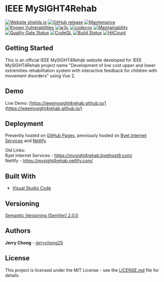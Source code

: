 # IEEE MySIGHT4Rehab

[![Website shields.io](https://img.shields.io/website-up-down-green-red/http/shields.io.svg)](https://ieeemysight4rehab.github.io/)
[![GitHub release](https://img.shields.io/github/release/ieeemysight4rehab/ieeemysight4rehab.github.io.svg)](https://gitHub.com/ieeemysight4rehab/ieeemysight4rehab.github.io/releases/)
[![Maintenance](https://img.shields.io/badge/Maintained%3F-yes-green.svg)](https://github.com/ieeemysight4rehab/ieeemysight4rehab.github.io/graphs/commit-activity)
[![Known Vulnerabilities](https://snyk.io/test/github/ieeemysight4rehab/ieeemysight4rehab.github.io/badge.svg)](https://snyk.io/test/github/ieeemysight4rehab/ieeemysight4rehab.github.io)
[![w3c](https://img.shields.io/w3c-validation/default?targetUrl=https%3A%2F%2Fieeemysight4rehab.github.io%2F)](https://ieeemysight4rehab.github.io/)
[![codecov](https://codecov.io/gh/ieeemysight4rehab/ieeemysight4rehab.github.io/branch/staging/graph/badge.svg)](https://codecov.io/gh/ieeemysight4rehab/ieeemysight4rehab.github.io)
[![Maintainability](https://api.codeclimate.com/v1/badges/cc92559a43fc1cf1d9a8/maintainability)](https://codeclimate.com/github/ieeemysight4rehab/ieeemysight4rehab.github.io/maintainability)
[![Quality Gate Status](https://sonarcloud.io/api/project_badges/measure?project=ieeemysight4rehab_ieeemysight4rehab.github.io&metric=alert_status)](https://sonarcloud.io/dashboard?id=ieeemysight4rehab_ieeemysight4rehab.github.io)
[![CodeQL](https://github.com/ieeemysight4rehab/ieeemysight4rehab.github.io/workflows/CodeQL/badge.svg)](https://github.com/ieeemysight4rehab/ieeemysight4rehab.github.io/actions?query=workflow%3ACodeQL)
[![Build Status](https://travis-ci.org/ieeemysight4rehab/ieeemysight4rehab.github.io.svg?branch=staging)](https://travis-ci.org/ieeemysight4rehab/ieeemysight4rehab.github.io)
[![HitCount](http://hits.dwyl.com/ieeemysight4rehab/ieeemysight4rehabgithubio.svg)](http://hits.dwyl.com/ieeemysight4rehab/ieeemysight4rehabgithubio)

## Getting Started

This is an official IEEE MySIGHT4Rehab website developed for IEEE MySIGHT4Rehab project name "Development of low cost upper and lower extremities rehabilitation system with interactive feedback for children with movement disorders" using Vue 2.

## Demo

Live Demo: [https://ieeemysight4rehab.github.io/](https://ieeemysight4rehab.github.io/)

## Deployment

Presently hosted on [GitHub Pages](https://pages.github.com/), previously hosted on [Byet Internet Services](https://byet.host/) and [Netlify](https://www.netlify.com/).

Old Links: <br/>
Byet Internet Services - https://mysight4rehab.byethost9.com/ <br/>
Netlify - https://mysight4rehab.netlify.com/ <br/>

## Built With

* [Visual Studio Code](https://code.visualstudio.com/)

## Versioning

[Semantic Versioning (SemVer) 2.0.0](http://semver.org/)

## Authors

**Jerry Chong** - [jerrychong25](https://github.com/jerrychong25)

## License

This project is licensed under the MIT License - see the [LICENSE.md](LICENSE.md) file for details.
